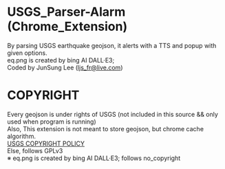 # USGS_Parser-Alarm (Chrome_Extension)
By parsing USGS earthquake geojson, it alerts with a TTS and popup with given options. <br />
eq.png is created by bing AI DALL·E3; <br />
Coded by JunSung Lee (ljs_fr@live.com)

# COPYRIGHT <br />
Every geojson is under rights of USGS (not included in this source && only used when program is running) <br />
Also, This extension is not meant to store geojson, but chrome cache algorithm.  <br />
[USGS COPYRIGHT POLICY](https://www.usgs.gov/information-policies-and-instructions/copyrights-and-credits)  <br />
Else, follows GPLv3  <br />
※ eq.png is created by bing AI DALL·E3; follows no_copyright <br />

